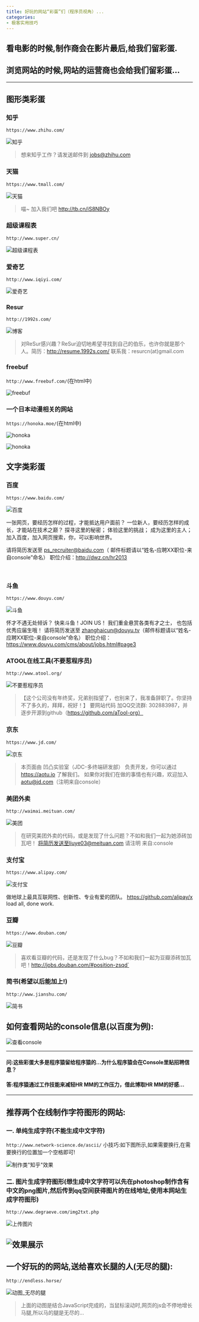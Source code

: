 ```yaml
---
title: 好玩的网站“彩蛋”们（程序员视角）...
categories:
- 极客实用技巧
---
```






## 看电影的时候,制作商会在影片最后,给我们留彩蛋.
## 浏览网站的时候,网站的运营商也会给我们留彩蛋...


---
## 图形类彩蛋

### 知乎
`https://www.zhihu.com/`


![知乎](https://v2fy.com/asset/0i/jikemiji/jikemiji-md/2020-12-26-programmer-1609043469000.assets/3203841-a6409625f91f2f09.jpg)



>想来知乎工作？请发送邮件到 jobs@zhihu.com

### 天猫
`https://www.tmall.com/`

![天猫](https://v2fy.com/asset/0i/jikemiji/jikemiji-md/2020-12-26-programmer-1609043469000.assets/3203841-6dad2042e5545606.jpg)


>喵~ 加入我们吧 http://tb.cn/iS8NBOy

### 超级课程表
`http://www.super.cn/`

![超级课程表](https://v2fy.com/asset/0i/jikemiji/jikemiji-md/2020-12-26-programmer-1609043469000.assets/3203841-6a72133705ca8cb8.jpg)

### 爱奇艺
`http://www.iqiyi.com/`


![爱奇艺](https://v2fy.com/asset/0i/jikemiji/jikemiji-md/2020-12-26-programmer-1609043469000.assets/3203841-cf2443956f80b4a9.jpg)



### Resur
`http://1992s.com/`


![博客](https://v2fy.com/asset/0i/jikemiji/jikemiji-md/2020-12-26-programmer-1609043469000.assets/3203841-37b63d4d9a9d5fa3.jpg)


>对ReSur感兴趣？ReSur迫切地希望寻找到自己的伯乐，也许你就是那个人。简历：http://resume.1992s.com/ 联系我：resurcn(at)gmail.com



### freebuf
`http://www.freebuf.com/`(在html中)


![freebuf](https://v2fy.com/asset/0i/jikemiji/jikemiji-md/2020-12-26-programmer-1609043469000.assets/3203841-9bb5a4783b6f960c.jpg)

### 一个日本动漫相关的网站
`https://honoka.moe/`(在html中)




![honoka](https://v2fy.com/asset/0i/jikemiji/jikemiji-md/2020-12-26-programmer-1609043469000.assets/3203841-778e83636a963013.jpg)




![honoka](https://v2fy.com/asset/0i/jikemiji/jikemiji-md/2020-12-26-programmer-1609043469000.assets/3203841-fdd91bb1441ee37b.jpg)



## 文字类彩蛋

### 百度
`https://www.baidu.com/`


![百度](https://v2fy.com/asset/0i/jikemiji/jikemiji-md/2020-12-26-programmer-1609043469000.assets/3203841-07a33f3782149001.jpg)




一张网页，要经历怎样的过程，才能抵达用户面前？
一位新人，要经历怎样的成长，才能站在技术之巅？
探寻这里的秘密；
体验这里的挑战；
成为这里的主人；
加入百度，加入网页搜索，你，可以影响世界。

请将简历发送至  ps_recruiter@baidu.com（ 邮件标题请以“姓名-应聘XX职位-来自console”命名）
职位介绍：http://dwz.cn/hr2013


​                                                                                      
### 斗鱼

`https://www.douyu.com/`


![斗鱼](https://v2fy.com/asset/0i/jikemiji/jikemiji-md/2020-12-26-programmer-1609043469000.assets/3203841-bd69016958cb29ac.jpg)


怀才不遇无处倾诉？
快来斗鱼！JOIN US！
我们重金悬赏各类有才之士，
也包括优秀应届生哦！
请将简历发送至  zhanghaicun@douyu.tv（邮件标题请以“姓名-应聘XX职位-来自console”命名）
职位介绍：https://www.douyu.com/cms/about/jobs.html#page3


### ATOOL在线工具(不要惹程序员)
`http://www.atool.org/`


![不要惹程序员](https://v2fy.com/asset/0i/jikemiji/jikemiji-md/2020-12-26-programmer-1609043469000.assets/3203841-aa1bae550d31f6a6.jpg)

>【这个公司没有年终奖，兄弟别指望了，也别来了，我准备辞职了。你坚持不了多久的，拜拜，祝好！】
>要网站代码 加QQ交流群: 302883987，并逐步开源到github（https://github.com/aTool-org）

### 京东
`https://www.jd.com/`



![京东](https://v2fy.com/asset/0i/jikemiji/jikemiji-md/2020-12-26-programmer-1609043469000.assets/3203841-9c3e5e90031a9309.jpg)


>本页面由 凹凸实验室（JDC-多终端研发部） 负责开发，你可以通过 https://aotu.io 了解我们。
>如果你对我们在做的事情也有兴趣，欢迎加入 aotu@jd.com（注明来自console）

### 美团外卖

`http://waimai.meituan.com/`


![美团](https://v2fy.com/asset/0i/jikemiji/jikemiji-md/2020-12-26-programmer-1609043469000.assets/3203841-00af24c9ecb304f6.jpg)




>在研究美团外卖的代码，或是发现了什么问题？不如和我们一起为她添砖加瓦吧！
>将简历发送至liuye03@meituan.com
>请注明 来自:console

### 支付宝
`https://www.alipay.com/`


![支付宝](https://v2fy.com/asset/0i/jikemiji/jikemiji-md/2020-12-26-programmer-1609043469000.assets/3203841-420c9d7ce8620a12.jpg)




做地球上最具互联网性、创新性、专业有爱的团队。 https://github.com/alipay/x
load all, done work.

### 豆瓣

`https://www.douban.com/`


![豆瓣](https://v2fy.com/asset/0i/jikemiji/jikemiji-md/2020-12-26-programmer-1609043469000.assets/3203841-f98e58f5e063bc20.jpg)

>喜欢看豆瓣的代码，还是发现了什么bug？不如和我们一起为豆瓣添砖加瓦吧！http://jobs.douban.com/#position-zsqd`

### 简书(希望以后能加上!)
`http://www.jianshu.com/`

![简书](https://v2fy.com/asset/0i/jikemiji/jikemiji-md/2020-12-26-programmer-1609043469000.assets/3203841-3d0c9c4150b64ef4.jpg)




## 如何查看网站的console信息(以百度为例):


![查看console](https://v2fy.com/asset/0i/jikemiji/jikemiji-md/2020-12-26-programmer-1609043469000.assets/3203841-39eeb4c8483e2942.jpg)

---


#### 问:这些彩蛋大多是程序猿留给程序猿的...为什么程序猿会在Console里贴招聘信息？
#### 答:程序猿通过工作技能来减轻HR MM的工作压力，借此博取HR MM的好感...

---

## 推荐两个在线制作字符图形的网站:

### 一.  单纯生成字符(不能生成中文字符)
`http://www.network-science.de/ascii/`
小技巧:如下图所示,如果需要换行,在需要换行的位置加一个空格即可!



![制作类"知乎"效果](https://v2fy.com/asset/0i/jikemiji/jikemiji-md/2020-12-26-programmer-1609043469000.assets/3203841-dc9b80596535afe6.jpg)



### 二.  图片生成字符图形(想生成中文字符可以先在photoshop制作含有中文的png图片,然后传到qq空间获得图片的在线地址,使用本网站生成字符图形)
`http://www.degraeve.com/img2txt.php`



![上传图片](https://v2fy.com/asset/0i/jikemiji/jikemiji-md/2020-12-26-programmer-1609043469000.assets/3203841-c7c47d8deda32d26.jpg)




![效果展示](https://v2fy.com/asset/0i/jikemiji/jikemiji-md/2020-12-26-programmer-1609043469000.assets/3203841-0f531c52823bf9ea.jpg)
---

## 一个好玩的的网站,送给喜欢长腿的人(无尽的腿):
`http://endless.horse/`

![动图_无尽的腿](https://v2fy.com/asset/0i/jikemiji/jikemiji-md/2020-12-26-programmer-1609043469000.assets/3203841-6ee558c320799a66.gif)

>上面的动图是结合JavaScript完成的，当鼠标滚动时,网页的js会不停地增长马腿,所以马的腿是无尽的...





